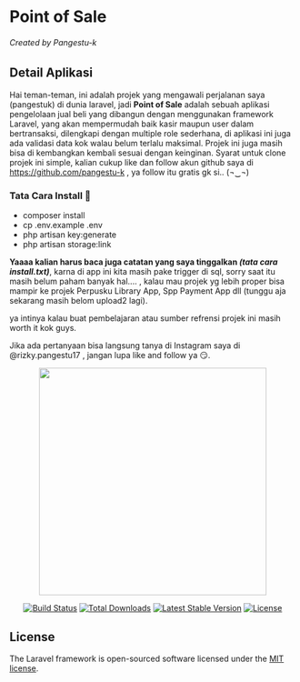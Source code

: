 <h1>Point of Sale</h1>
<h6 class="text-gray">Created by Pangestu-k</h6>

## Detail Aplikasi

Hai teman-teman, ini adalah projek yang mengawali perjalanan saya (pangestuk) di dunia laravel, jadi <b>Point of Sale</b> adalah sebuah aplikasi pengelolaan jual beli yang dibangun dengan menggunakan framework Laravel, yang akan mempermudah baik kasir maupun user dalam bertransaksi, dilengkapi dengan multiple role sederhana, di aplikasi ini juga ada validasi data kok walau belum terlalu maksimal. Projek ini juga masih bisa di kembangkan kembali sesuai dengan keinginan. Syarat untuk clone projek ini simple, kalian cukup like dan follow akun github saya di https://github.com/pangestu-k , ya follow itu gratis gk si.. (¬‿¬)


<h3>Tata Cara Install 🌱</h3>

- composer install
- cp .env.example .env
- php artisan key:generate
- php artisan storage:link 

<b>Yaaaa kalian harus baca juga catatan yang saya tinggalkan <i>(tata cara install.txt)</i></b>, karna di app ini kita
masih pake trigger di sql, sorry saat itu masih belum paham banyak hal.... , kalau mau projek yg lebih proper bisa mampir
ke projek Perpusku Library App, Spp Payment App dll (tunggu aja sekarang masih belom upload2 lagi).

ya intinya kalau buat pembelajaran atau sumber refrensi projek ini masih worth it kok guys.

Jika ada pertanyaan bisa langsung tanya di Instagram saya di @rizky.pangestu17 , jangan lupa like and follow ya 😏.


<p align="center"><a href="https://laravel.com" target="_blank"><img src="https://raw.githubusercontent.com/laravel/art/master/logo-lockup/5%20SVG/2%20CMYK/1%20Full%20Color/laravel-logolockup-cmyk-red.svg" width="400"></a></p>

<p align="center">
<a href="https://travis-ci.org/laravel/framework"><img src="https://travis-ci.org/laravel/framework.svg" alt="Build Status"></a>
<a href="https://packagist.org/packages/laravel/framework"><img src="https://img.shields.io/packagist/dt/laravel/framework" alt="Total Downloads"></a>
<a href="https://packagist.org/packages/laravel/framework"><img src="https://img.shields.io/packagist/v/laravel/framework" alt="Latest Stable Version"></a>
<a href="https://packagist.org/packages/laravel/framework"><img src="https://img.shields.io/packagist/l/laravel/framework" alt="License"></a>
</p>

## License

The Laravel framework is open-sourced software licensed under the [MIT license](https://opensource.org/licenses/MIT).
